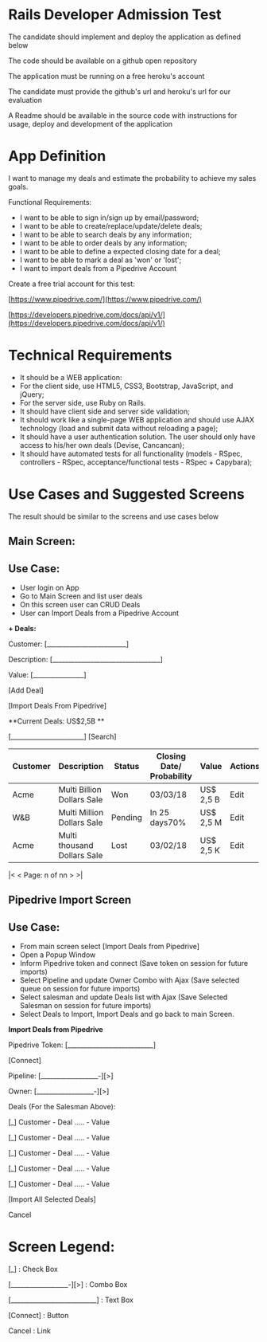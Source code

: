 # Rails Developer Admission Test

The candidate should implement  and deploy the application as defined below

The code should be available on a github open repository

The application must be running on a free heroku&#39;s account

The candidate must provide the github&#39;s url and heroku&#39;s url for our evaluation

A Readme should be available in the source code with instructions for usage, deploy and development of the application

# App Definition

I want to manage my deals and estimate the probability to achieve my sales goals.

Functional Requirements:

- I want to be able to sign in/sign up by email/password;
- I want to be able to create/replace/update/delete deals;
- I want to be able to search deals by any information;
- I want to be able to order deals by any information;
- I want to be able to define a expected closing date for a deal;
- I want to be able to mark a deal as &#39;won&#39; or &#39;lost&#39;;
- I want to import deals from a Pipedrive Account

Create a free trial account for this test:

[https://www.pipedrive.com/](https://www.pipedrive.com/)

[https://developers.pipedrive.com/docs/api/v1/](https://developers.pipedrive.com/docs/api/v1/)

# Technical Requirements

- It should be a WEB application:
- For the client side, use HTML5, CSS3, Bootstrap, JavaScript, and jQuery;
- For the server side, use Ruby on Rails.
- It should have client side and server side validation;
- It should work like a single-page WEB application and should use AJAX technology (load and submit data without reloading a page);
- It should have a user authentication solution. The user should only have access to his/her own deals (Devise, Cancancan);
- It should have automated tests for all functionality (models - RSpec, controllers - RSpec, acceptance/functional tests - RSpec + Capybara);

# Use Cases and Suggested Screens

The result should be similar to the screens and use cases below

## Main Screen:

## Use Case:

- User login on App
- Go to Main Screen and list user deals
- On this screen user can CRUD Deals
- User can Import Deals from a Pipedrive Account



**+ Deals:**

   Customer: [\_\_\_\_\_\_\_\_\_\_\_\_\_\_\_\_\_\_\_\_\_\_\_\_\_]

   Description: [\_\_\_\_\_\_\_\_\_\_\_\_\_\_\_\_\_\_\_\_\_\_\_\_\_\_\_\_\_\_\_\_\_\_]

   Value: [\_\_\_\_\_\_\_\_\_\_\_\_\_\_\_\_]

   [Add Deal]

   [Import Deals From Pipedrive]

**Current Deals: US$2,5B       **

[\_\_\_\_\_\_\_\_\_\_\_\_\_\_\_\_\_\_\_\_\_\_\_] [Search]

| Customer | Description | Status | Closing Date/ Probability | Value | Actions |
| --- | --- | --- | --- | --- | --- |
| Acme | Multi Billion Dollars Sale | Won | 03/03/18 | US$ 2,5 B | Edit | Destroy | Won | Lost |
| W&amp;B | Multi Million Dollars Sale | Pending | In 25 days70% | US$ 2,5 M | Edit | Destroy | Won | Lost |
| Acme | Multi thousand Dollars Sale | Lost | 03/02/18 | US$ 2,5 K | Edit | Destroy | Won | Lost |

|&lt; &lt; Page: n of nn &gt; &gt;|

## Pipedrive Import Screen

## Use Case:

- From main screen select [Import Deals from Pipedrive]
- Open a Popup Window
- Inform Pipedrive token and connect (Save token on session for future imports)
- Select Pipeline and update Owner Combo with Ajax (Save selected queue on session for future imports)
- Select salesman and update Deals list with Ajax (Save Selected Salesman on session for future imports)
- Select Deals to Import, Import Deals and go back to main Screen.

**Import Deals from Pipedrive**

Pipedrive Token: [\_\_\_\_\_\_\_\_\_\_\_\_\_\_\_\_\_\_\_\_\_\_\_\_\_\_\_]

[Connect]

Pipeline: [\_\_\_\_\_\_\_\_\_\_\_\_\_\_\_\_\_\_-][&gt;]

Owner: [\_\_\_\_\_\_\_\_\_\_\_\_\_\_\_\_\_\_-][&gt;]

Deals (For the Salesman Above):

[\_] Customer - Deal ….. - Value

[\_] Customer - Deal ….. - Value

[\_] Customer - Deal ….. - Value

[\_] Customer - Deal ….. - Value

[\_] Customer - Deal ….. - Value

[Import All Selected Deals]

Cancel

# Screen Legend:



[\_] : Check Box

[\_\_\_\_\_\_\_\_\_\_\_\_\_\_\_\_\_\_-][&gt;]  : Combo Box

[\_\_\_\_\_\_\_\_\_\_\_\_\_\_\_\_\_\_\_\_\_\_\_\_\_\_\_]  : Text Box

[Connect]  : Button

Cancel    : Link
